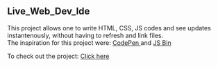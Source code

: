 ## Live_Web_Dev_Ide 
This project allows one to write HTML, CSS, JS codes and see updates instantenously, without having to refresh and link files.
<br>
The inspiration for this project were: <a href = 'https://codepen.io/'> CodePen </a> and <a href = 'https://jsbin.com/?html,output'> JS Bin </a>

To check out the project: <a href = 'https://pranishnepal.github.io/live_web_dev_ide/'>Click here</a>

